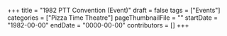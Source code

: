 +++
title = "1982 PTT Convention (Event)"
draft = false
tags = ["Events"]
categories = ["Pizza Time Theatre"]
pageThumbnailFile = ""
startDate = "1982-00-00"
endDate = "0000-00-00"
contributors = []
+++
